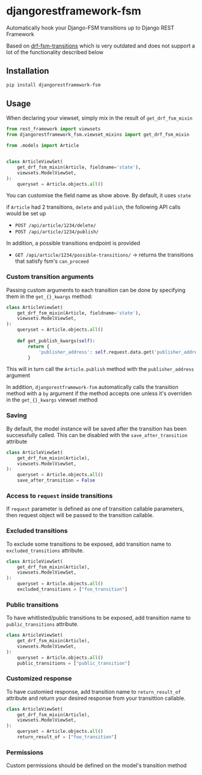 djangorestframework-fsm
===================

Automatically hook your Django-FSM transitions up to Django REST Framework

Based on [drf-fsm-transitions](https://github.com/jacobh/drf-fsm-transitions) which is very outdated and does not support a lot of the functionality described below

## Installation

```bash
pip install djangorestframework-fsm
```


## Usage

When declaring your viewset, simply mix in the result of `get_drf_fsm_mixin`

```python
from rest_framework import viewsets
from djangorestframework_fsm.viewset_mixins import get_drf_fsm_mixin

from .models import Article


class ArticleViewSet(
    get_drf_fsm_mixin(Article, fieldname='state'),
    viewsets.ModelViewSet,
):
    queryset = Article.objects.all()
```

You can customise the field name as show above. By default, it uses `state`

if `Article` had 2 transitions, `delete` and `publish`, the following API calls would be set up

- `POST /api/article/1234/delete/`
- `POST /api/article/1234/publish/`


In addition, a possible transitions endpoint is provided

- `GET /api/article/1234/possible-transitions/` -> returns the transitions that satisfy fsm's `can_proceed`

### Custom transition arguments

Passing custom arguments to each transition can be done by specifying them in the `get_{}_kwargs` method:

```python
class ArticleViewSet(
    get_drf_fsm_mixin(Article, fieldname='state'),
    viewsets.ModelViewSet,
):
    queryset = Article.objects.all()
    
    def get_publish_kwargs(self):
        return {
            'publisher_address': self.request.data.get('publisher_address', ''),
        }
```

This will in turn call the `Article.publish` method with the `publisher_address` argument

In addition, `djangorestframework-fsm` automatically calls the transition method with a `by` argument if the method accepts one unless it's overriden in the `get_{}_kwargs` viewset method
### Saving

By default, the model instance will be saved after the transition has been successfully called. This can be disabled with the `save_after_transition` attribute

```python
class ArticleViewSet(
    get_drf_fsm_mixin(Article),
    viewsets.ModelViewSet,
):
    queryset = Article.objects.all()
    save_after_transition = False
```

### Access to `request` inside transitions

If `request` parameter is defined as one of transition callable parameters, then request object will be passed to the transition callable.

### Excluded transitions
To exclude some transitions to be exposed, add transition name to `excluded_transitions` attribute.

```python
class ArticleViewSet(
    get_drf_fsm_mixin(Article),
    viewsets.ModelViewSet,
):
    queryset = Article.objects.all()
    excluded_transitions = ["foo_transition"]
```

### Public transitions
To have whitlisted/public transitions to be exposed, add transition name to `public_transitions` attribute.

```python
class ArticleViewSet(
    get_drf_fsm_mixin(Article),
    viewsets.ModelViewSet,
):
    queryset = Article.objects.all()
    public_transitions = ["public_transition"]
```

### Customized response

To have customied response, add transition name to `return_result_of` attribute and return your desired response from your transittion callable.

```python
class ArticleViewSet(
    get_drf_fsm_mixin(Article),
    viewsets.ModelViewSet,
):
    queryset = Article.objects.all()
    return_result_of = ["foo_transition"]
```

### Permissions

Custom permissions should be defined on the model's transition method


